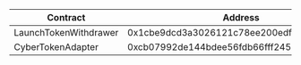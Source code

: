 | Contract              | Address                                    |
| --------------------- | ------------------------------------------ |
| LaunchTokenWithdrawer | 0x1cbe9dcd3a3026121c78ee200edf0f050d6f8aa1 |
| CyberTokenAdapter     | 0xcb07992de144bdee56fdb66fff2454b43243b052 |
